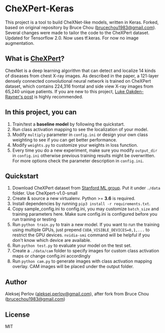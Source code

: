 # CheXPert-Keras
This project is a tool to build CheXNet-like models, written in Keras.
Forked, based on original repository by Bruce Chou (brucechou1983@gmail.com).
Several changes were made to tailor the code to the CheXPert dataset. Updated for Tensorflow 2.0.
Now uses tf.keras. For now no image augmentation.

## What is [CheXPert](https://arxiv.org/pdf/1901.07031.pdf)?
ChexNet is a deep learning algorithm that can detect and localize 14 kinds of diseases from chest X-ray images. As described in the paper, a 121-layer densely connected convolutional neural network is trained on CheXPert dataset, which contains 224,316 frontal and side view X-ray images from 65,240 unique patients. If you are new to this project, [Luke Oakden-Rayner's post](https://lukeoakdenrayner.wordpress.com/2019/02/25/half-a-million-x-rays-first-impressions-of-the-stanford-and-mit-chest-x-ray-datasets/) is highly recommended.

## In this project, you can
1. Train/test a **baseline model** by following the quickstart.
2. Run class activation mapping to see the localization of your model.
3. Modify `multiply` parameter in `config.ini` or design your own class weighting to see if you can get better performance.
4. Modify `weights.py` to customize your weights in loss function.
5. Every time you do a new experiment, make sure you modify `output_dir` in `config.ini` otherwise previous training results might be overwritten. For more options check the parameter description in `config.ini`.

## Quickstart
1. Download CheXPert dataset from [Stanford ML group](https://stanfordmlgroup.github.io/competitions/chexpert/). Put it under `./data` folder. Use CheXpert-v1.0-small
2. Create & source a new virtualenv. Python >= **3.6** is required.
3. Install dependencies by running `pip3 install -r requirements.txt`.
4. Copy sample_config.ini to config.ini, you may customize `batch_size` and training parameters here. Make sure config.ini is configured before you run training or testing
5. Run `python train.py` to train a new model. If you want to run the training using multiple GPUs, just prepend `CUDA_VISIBLE_DEVICES=0,1,...` to restrict the GPU devices. `nvidia-smi` command will be helpful if you don't know which device are available.
6. Run `python test.py` to evaluate your model on the test set.
7. Create a `./data/cam` folder to specify images for custom class activation maps or change config.ini accordingly
7. Run `python cam.py` to generate images with class activation mapping overlay. CAM images will be placed under the output folder.

## Author
Aleksej Perlov (aleksej.perlov@gmail.com), after fork from Bruce Chou (brucechou1983@gmail.com)

## License
MIT
